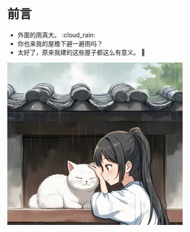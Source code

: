 # 前言

- 外面的雨真大。 :cloud_rain:
- 你也来我的屋檐下避一避雨吗？
- 太好了，原来我建的这些屋子都这么有意义。 :star2:

<img src="assets/preface.png" style="max-width: 80%; height: auto;">